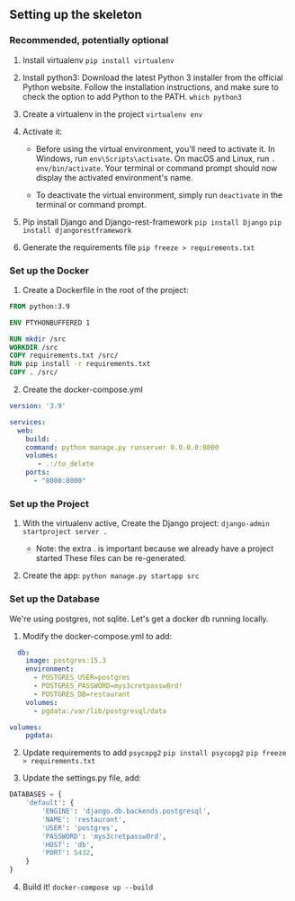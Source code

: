 ## Setting up the skeleton

### Recommended, potentially optional
1. Install virtualenv
   `pip install virtualenv`

2. Install python3: Download the latest Python 3 installer from the official Python website. Follow the installation instructions, and make sure to check the option to add Python to the PATH.
   `which python3`

3. Create a virtualenv in the project
   `virtualenv env`

4. Activate it: 

   * Before using the virtual environment, you'll need to activate it. In Windows, run `env\Scripts\activate`. On macOS and Linux, run `. env/bin/activate`. Your terminal or command prompt should now display the activated environment's name.

   * To deactivate the virtual environment, simply run `deactivate` in the terminal or command prompt.

5. Pip install Django and Django-rest-framework
   `pip install Django`
   `pip install djangorestframework`

6. Generate the requirements file
   `pip freeze > requirements.txt`

### Set up the Docker
1. Create a Dockerfile in the root of the project:
```dockerfile
FROM python:3.9

ENV PTYHONBUFFERED 1

RUN mkdir /src
WORKDIR /src
COPY requirements.txt /src/
RUN pip install -r requirements.txt
COPY . /src/
```
2. Create the docker-compose.yml

```yml
version: '3.9'

services: 
  web:
    build: .
    command: python manage.py runserver 0.0.0.0:8000
    volumes: 
       - .:/to_delete
    ports:
      - "8000:8000"
```

### Set up the Project
1. With the virtualenv active, Create the Django project:
   `django-admin startproject server .`
   * Note: the extra . is important because we already have a project started
   These files can be re-generated.

2. Create the app:
   `python manage.py startapp src`

### Set up the Database
We're using postgres, not sqlite. Let's get a docker db running locally. 

1. Modify the docker-compose.yml to add:
```yml
  db:
    image: postgres:15.3
    environment:
      - POSTGRES_USER=postgres
      - POSTGRES_PASSWORD=mys3cretpassw0rd!
      - POSTGRES_DB=restaurant
    volumes:
      - pgdata:/var/lib/postgresql/data

volumes:
    pgdata:
```

2. Update requirements to add `psycopg2`
   `pip install psycopg2`
   `pip freeze > requirements.txt`

3. Update the settings.py file, add:
```python
DATABASES = {
    'default': {
        'ENGINE': 'django.db.backends.postgresql',
        'NAME': 'restaurant',
        'USER': 'postgres',
        'PASSWORD': 'mys3cretpassw0rd',
        'HOST': 'db',
        'PORT': 5432,
    }
}
```
4. Build it!
`docker-compose up --build`